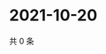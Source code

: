 # 2021-10-20

共 0 条

<!-- BEGIN WEIBO -->
<!-- 最后更新时间 Wed Oct 20 2021 01:18:45 GMT+0800 (China Standard Time) -->

<!-- END WEIBO -->
